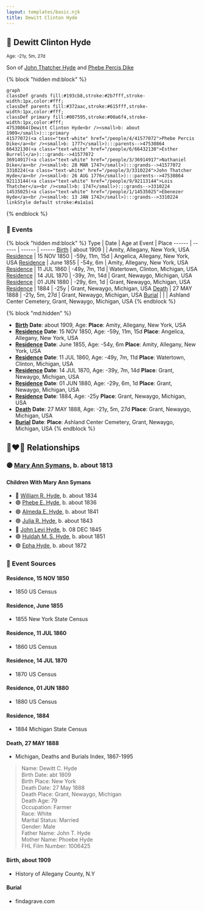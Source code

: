 ```yaml
---
layout: templates/basic.njk
title: Dewitt Clinton Hyde
---
```

## 🔵 Dewitt Clinton Hyde
<small>Age: -21y, 5m, 27d</small>

Son of [John Thatcher Hyde](/people/3/3310224) and [Phebe Percis Dike](/people/4/41577072)

{% block "hidden md:block" %}
```mermaid
graph
classDef grands fill:#193cb8,stroke:#2b7fff,stroke-width:1px,color:#fff;
classDef parents fill:#372aac,stroke:#615fff,stroke-width:1px,color:#fff;
classDef primary fill:#007595,stroke:#00a6f4,stroke-width:1px,color:#fff;
47530864(Dewitt Clinton Hyde<br /><small>b: about 1909</small>):::primary
41577072(<a class="text-white" href="/people/4/41577072">Phebe Percis Dike</a><br /><small>b: 1777</small>):::parents-->47530864
66432130(<a class="text-white" href="/people/6/66432130">Esther Burrell</a>):::grands-->41577072
36914917(<a class="text-white" href="/people/3/36914917">Nathaniel Dike</a><br /><small>b: 28 MAR 1747</small>):::grands-->41577072
3310224(<a class="text-white" href="/people/3/3310224">John Thatcher Hyde</a><br /><small>b: 26 AUG 1776</small>):::parents-->47530864
92113144(<a class="text-white" href="/people/9/92113144">Lois Thatcher</a><br /><small>b: 1747</small>):::grands-->3310224
14535025(<a class="text-white" href="/people/1/14535025">Ebenezer Hyde</a><br /><small>b: 13 JAN 1742</small>):::grands-->3310224
linkStyle default stroke:#a1a1a1
```
{% endblock %}

### 📆 Events

{% block "hidden md:block" %}
Type | Date | Age at Event | Place
------ | ------ | ------ | ------
[Birth](#event-event-2) | about 1909 |  | Amity, Allegany, New York, USA
[Residence](#event-event-0) | 15 NOV 1850 | -59y, 11m, 15d | Angelica, Allegany, New York, USA
[Residence](#event-event-1) | June 1855 | -54y, 6m | Amity, Allegany, New York, USA
[Residence](#event-event-2) | 11 JUL 1860 | -49y, 7m, 11d | Watertown, Clinton, Michigan, USA
[Residence](#event-event-3) | 14 JUL 1870 | -39y, 7m, 14d | Grant, Newaygo, Michigan, USA
[Residence](#event-event-4) | 01 JUN 1880 | -29y, 6m, 1d | Grant, Newaygo, Michigan, USA
[Residence](#event-event-5) | 1884 | -25y | Grant, Newaygo, Michigan, USA
[Death](#event-event-9) | 27 MAY 1888 | -21y, 5m, 27d | Grant, Newaygo, Michigan, USA
[Burial](#event-event-10) |  |  | Ashland Center Cemetery, Grant, Newaygo, Michigan, USA
{% endblock %}

{% block "md:hidden" %}
- **[Birth](#event-event-2)**
**Date**: about 1909, Age:
**Place**: Amity, Allegany, New York, USA
- **[Residence](#event-event-0)**
**Date**: 15 NOV 1850, Age: -59y, 11m, 15d
**Place**: Angelica, Allegany, New York, USA
- **[Residence](#event-event-1)**
**Date**: June 1855, Age: -54y, 6m
**Place**: Amity, Allegany, New York, USA
- **[Residence](#event-event-2)**
**Date**: 11 JUL 1860, Age: -49y, 7m, 11d
**Place**: Watertown, Clinton, Michigan, USA
- **[Residence](#event-event-3)**
**Date**: 14 JUL 1870, Age: -39y, 7m, 14d
**Place**: Grant, Newaygo, Michigan, USA
- **[Residence](#event-event-4)**
**Date**: 01 JUN 1880, Age: -29y, 6m, 1d
**Place**: Grant, Newaygo, Michigan, USA
- **[Residence](#event-event-5)**
**Date**: 1884, Age: -25y
**Place**: Grant, Newaygo, Michigan, USA
- **[Death](#event-event-9)**
**Date**: 27 MAY 1888, Age: -21y, 5m, 27d
**Place**: Grant, Newaygo, Michigan, USA
- **[Burial](#event-event-10)**
**Date**:
**Place**: Ashland Center Cemetery, Grant, Newaygo, Michigan, USA
{% endblock %}

## 👩‍❤️‍👨 Relationships

### 🟣 [Mary Ann Symans](/people/4/4704808), b. about 1813

#### Children With Mary Ann Symans
* 🔵 [William R. Hyde](/people/7/74402654), b. about 1834
* 🟣 [Phebe E. Hyde](/people/9/98714124), b. about 1836
* 🟣 [Almeda E. Hyde](/people/2/2442152), b. about 1841
* 🟣 [Julia R. Hyde](/people/7/76503971), b. about 1843
* 🔵 [John Levi Hyde](/people/2/23020300), b. 08 DEC 1845
* 🟣 [Huldah M. S. Hyde](/people/5/54800009), b. about 1851
* 🟣 [Epha Hyde](/people/1/12430664), b. about 1872
### 📰 Event Sources

#### <a id="event-event-0"></a> Residence, 15 NOV 1850
* 1850 US Census

#### <a id="event-event-1"></a> Residence, June 1855
* 1855 New York State Census

#### <a id="event-event-2"></a> Residence, 11 JUL 1860
* 1860 US Census

#### <a id="event-event-3"></a> Residence, 14 JUL 1870
* 1870 US Census

#### <a id="event-event-4"></a> Residence, 01 JUN 1880
* 1880 US Census

#### <a id="event-event-5"></a> Residence, 1884
* 1884 Michigan State Census

#### <a id="event-event-9"></a> Death, 27 MAY 1888
* Michigan, Deaths and Burials Index, 1867-1995
>   
  > Name: Dewitt C. Hyde  
  > Birth Date: abt 1809  
  > Birth Place: New York  
  > Death Date: 27 May 1888  
  > Death Place: Grant, Newaygo, Michigan  
  > Death Age: 79  
  > Occupation: Farmer  
  > Race: White  
  > Marital Status: Married  
  > Gender: Male  
  > Father Name: John T. Hyde  
  > Mother Name: Phoebe Hyde  
  > FHL Film Number: 1006425

#### <a id="event-event-2"></a> Birth, about 1909
* History of Allegany County, N.Y

#### <a id="event-event-10"></a> Burial
* findagrave.com